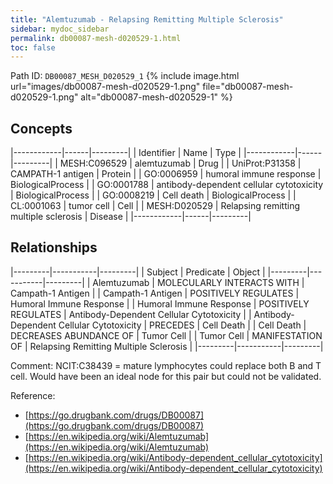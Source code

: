 ```yaml
---
title: "Alemtuzumab - Relapsing Remitting Multiple Sclerosis"
sidebar: mydoc_sidebar
permalink: db00087-mesh-d020529-1.html
toc: false 
---
```



Path ID: `DB00087_MESH_D020529_1`
{% include image.html url="images/db00087-mesh-d020529-1.png" file="db00087-mesh-d020529-1.png" alt="db00087-mesh-d020529-1" %}

## Concepts

|------------|------|---------|
| Identifier | Name | Type    |
|------------|------|---------|
| MESH:C096529 | alemtuzumab | Drug |
| UniProt:P31358 | CAMPATH-1 antigen | Protein |
| GO:0006959 | humoral immune response | BiologicalProcess |
| GO:0001788 | antibody-dependent cellular cytotoxicity | BiologicalProcess |
| GO:0008219 | Cell death | BiologicalProcess |
| CL:0001063 | tumor cell | Cell |
| MESH:D020529 | Relapsing remitting multiple sclerosis | Disease |
|------------|------|---------|

## Relationships

|---------|-----------|---------|
| Subject | Predicate | Object  |
|---------|-----------|---------|
| Alemtuzumab | MOLECULARLY INTERACTS WITH | Campath-1 Antigen |
| Campath-1 Antigen | POSITIVELY REGULATES | Humoral Immune Response |
| Humoral Immune Response | POSITIVELY REGULATES | Antibody-Dependent Cellular Cytotoxicity |
| Antibody-Dependent Cellular Cytotoxicity | PRECEDES | Cell Death |
| Cell Death | DECREASES ABUNDANCE OF | Tumor Cell |
| Tumor Cell | MANIFESTATION OF | Relapsing Remitting Multiple Sclerosis |
|---------|-----------|---------|

Comment: NCIT:C38439 = mature lymphocytes could replace both B and T cell. Would have been an ideal node for this pair but could not be validated.

Reference: 
  - [https://go.drugbank.com/drugs/DB00087](https://go.drugbank.com/drugs/DB00087)
  - [https://en.wikipedia.org/wiki/Alemtuzumab](https://en.wikipedia.org/wiki/Alemtuzumab)
  - [https://en.wikipedia.org/wiki/Antibody-dependent_cellular_cytotoxicity](https://en.wikipedia.org/wiki/Antibody-dependent_cellular_cytotoxicity)

